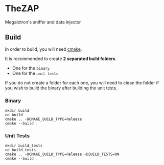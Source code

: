 # TheZAP
Megalotron's sniffer and data injector

## Build

In order to build, you will need [cmake](https://cmake.org/download/).

It is recommended to create **2 separated build folders**.  
- One for the `binary`  
- One for the `unit tests`  

If you do not create a folder for each one, you will need to clean the folder if you wish to build the binary after building the unit tests.

### Binary

```shell
mkdir build
cd build
cmake .. -DCMAKE_BUILD_TYPE=Release
cmake --build .
```

### Unit Tests

```shell
mkdir build_tests
cd build_tests
cmake .. -DCMAKE_BUILD_TYPE=Release -DBUILD_TESTS=ON
cmake --build .
```